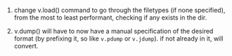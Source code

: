 

1) change v.load() command to go through the filetypes (if none specified), from the most to least performant, checking if any exists in the dir.

2) v.dump() will have to now have a manual specification of the desired format (by prefixing it, so like `v.pdump` or `v.jdump`). if not already in it, will convert.
